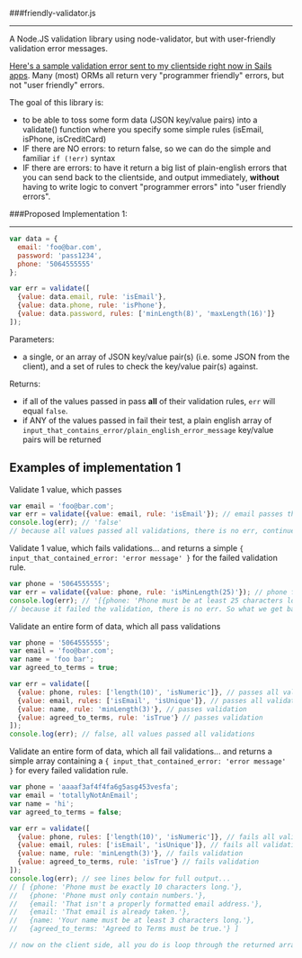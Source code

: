 ###friendly-validator.js
***

A Node.JS validation library using node-validator, but with user-friendly validation error messages.

[Here's a sample validation error sent to my clientside right now in Sails apps](http://puu.sh/b1grW/6233799473.png). Many (most) ORMs all return very "programmer friendly" errors, but not "user friendly" errors.

The goal of this library is:

- to be able to toss some form data (JSON key/value pairs) into a validate() function where you specify some simple rules (isEmail, isPhone, isCreditCard)
- IF there are NO errors: to return false, so we can do the simple and familiar `if (!err)` syntax 
- IF there are errors: to have it return a big list of plain-english errors that you can send back to the clientside, and output immediately, **without** having to write logic to convert "programmer errors" into "user friendly errors".

###Proposed Implementation 1:
***

```javascript
var data = {
  email: 'foo@bar.com',
  password: 'pass1234',
  phone: '5064555555'
};

var err = validate([
  {value: data.email, rule: 'isEmail'},
  {value: data.phone, rule: 'isPhone'},
  {value: data.password, rules: ['minLength(8)', 'maxLength(16)']}
]);
```

Parameters:
- a single, or an array of JSON key/value pair(s) (i.e. some JSON from the client), and a set of rules to check the key/value pair(s) against.

Returns:
- if all of the values passed in pass **all** of their validation rules, `err` will equal `false`.
- if ANY of the values passed in fail their test, a plain english array of `input_that_contains_error/plain_english_error_message` key/value pairs will be returned

Examples of implementation 1
----------------------------

Validate 1 value, which passes
```javascript
var email = 'foo@bar.com';
var err = validate({value: email, rule: 'isEmail'}); // email passes this validation test
console.log(err); // 'false'
// because all values passed all validations, there is no err, continue to next code
```

Validate 1 value, which fails validations... and returns a simple  `{ input_that_contained_error: 'error message' }` for the failed validation rule.
```javascript
var phone = '5064555555';
var err = validate({value: phone, rule: 'isMinLength(25)'}); // phone fails this validation test
console.log(err); // '[{phone: 'Phone must be at least 25 characters long.'}]'
// because it failed the validation, there is no err. So what we get back is a very simple "Heres what input has the error so we know which input to make all red and scary, and heres the error message to show below it explaining what the problem was" input/error JSON object
```

Validate an entire form of data, which all pass validations
```javascript
var phone = '5064555555';
var email = 'foo@bar.com';
var name = 'foo bar';
var agreed_to_terms = true;

var err = validate([
  {value: phone, rules: ['length(10)', 'isNumeric']}, // passes all validations
  {value: email, rules: ['isEmail', 'isUnique']}, // passes all validations
  {value: name, rule: 'minLength(3)'}, // passes validation
  {value: agreed_to_terms, rule: 'isTrue'} // passes validation
]);
console.log(err); // false, all values passed all validations
```

Validate an entire form of data, which all fail validations... and returns a simple array containing a `{ input_that_contained_error: 'error message' }` for every failed validation rule.
```javascript
var phone = 'aaaaf3af4f4fa6g5asg453vesfa';
var email = 'totallyNotAnEmail';
var name = 'hi';
var agreed_to_terms = false;

var err = validate([
  {value: phone, rules: ['length(10)', 'isNumeric']}, // fails all validations
  {value: email, rules: ['isEmail', 'isUnique']}, // fails all validations
  {value: name, rule: 'minLength(3)'}, // fails validation
  {value: agreed_to_terms, rule: 'isTrue'} // fails validation
]);
console.log(err); // see lines below for full output...
// [ {phone: 'Phone must be exactly 10 characters long.'},
//   {phone: 'Phone must only contain numbers.'},
//   {email: 'That isn't a properly formatted email address.'},
//   {email: 'That email is already taken.'},
//   {name: 'Your name must be at least 3 characters long.'},
//   {agreed_to_terms: 'Agreed to Terms must be true.'} ]

// now on the client side, all you do is loop through the returned array, attaching the class of "error" to any inputs whose "name" attribute matches what the server sent back, and you add the actual error message itself just below the input
```





